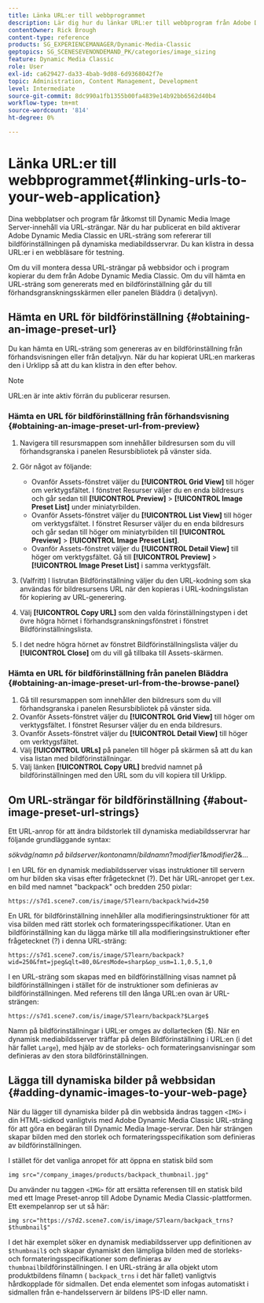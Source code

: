 ```yaml
---
title: Länka URL:er till webbprogrammet
description: Lär dig hur du länkar URL:er till webbprogram från Adobe Dynamic Media Classic.
contentOwner: Rick Brough
content-type: reference
products: SG_EXPERIENCEMANAGER/Dynamic-Media-Classic
geptopics: SG_SCENESEVENONDEMAND_PK/categories/image_sizing
feature: Dynamic Media Classic
role: User
exl-id: ca629427-da33-4bab-9d08-6d9368042f7e
topic: Administration, Content Management, Development
level: Intermediate
source-git-commit: 8dc990a1fb1355b00fa4839e14b92bb6562d40b4
workflow-type: tm+mt
source-wordcount: '814'
ht-degree: 0%

---
```


# Länka URL:er till webbprogrammet{#linking-urls-to-your-web-application}

Dina webbplatser och program får åtkomst till Dynamic Media Image Server-innehåll via URL-strängar. När du har publicerat en bild aktiverar Adobe Dynamic Media Classic en URL-sträng som refererar till bildförinställningen på dynamiska mediabildsservrar. Du kan klistra in dessa URL:er i en webbläsare för testning.

Om du vill montera dessa URL-strängar på webbsidor och i program kopierar du dem från Adobe Dynamic Media Classic. Om du vill hämta en URL-sträng som genererats med en bildförinställning går du till förhandsgranskningsskärmen eller panelen Bläddra (i detaljvyn).

## Hämta en URL för bildförinställning {#obtaining-an-image-preset-url}

Du kan hämta en URL-sträng som genereras av en bildförinställning från förhandsvisningen eller från detaljvyn. När du har kopierat URL:en markeras den i Urklipp så att du kan klistra in den efter behov.

>[!NOTE]
>
>URL:en är inte aktiv förrän du publicerar resursen.

### Hämta en URL för bildförinställning från förhandsvisning {#obtaining-an-image-preset-url-from-preview}

1. Navigera till resursmappen som innehåller bildresursen som du vill förhandsgranska i panelen Resursbibliotek på vänster sida.
1. Gör något av följande:

   * Ovanför Assets-fönstret väljer du **[!UICONTROL Grid View]** till höger om verktygsfältet. I fönstret Resurser väljer du en enda bildresurs och går sedan till **[!UICONTROL Preview]** > **[!UICONTROL Image Preset List]** under miniatyrbilden.
   * Ovanför Assets-fönstret väljer du **[!UICONTROL List View]** till höger om verktygsfältet. I fönstret Resurser väljer du en enda bildresurs och går sedan till höger om miniatyrbilden till **[!UICONTROL Preview]** > **[!UICONTROL Image Preset List]**.
   * Ovanför Assets-fönstret väljer du **[!UICONTROL Detail View]** till höger om verktygsfältet. Gå till **[!UICONTROL Preview]** > **[!UICONTROL Image Preset List]** i samma verktygsfält.

1. (Valfritt) I listrutan Bildförinställning väljer du den URL-kodning som ska användas för bildresursens URL när den kopieras i URL-kodningslistan för kopiering av URL-generering.
1. Välj **[!UICONTROL Copy URL]** som den valda förinställningstypen i det övre högra hörnet i förhandsgranskningsfönstret i fönstret Bildförinställningslista.
1. I det nedre högra hörnet av fönstret Bildförinställningslista väljer du **[!UICONTROL Close]** om du vill gå tillbaka till Assets-skärmen.

### Hämta en URL för bildförinställning från panelen Bläddra {#obtaining-an-image-preset-url-from-the-browse-panel}

1. Gå till resursmappen som innehåller den bildresurs som du vill förhandsgranska i panelen Resursbibliotek på vänster sida.
1. Ovanför Assets-fönstret väljer du **[!UICONTROL Grid View]** till höger om verktygsfältet. I fönstret Resurser väljer du en enda bildresurs.
1. Ovanför Assets-fönstret väljer du **[!UICONTROL Detail View]** till höger om verktygsfältet.
1. Välj **[!UICONTROL URLs]** på panelen till höger på skärmen så att du kan visa listan med bildförinställningar.
1. Välj länken **[!UICONTROL Copy URL]** bredvid namnet på bildförinställningen med den URL som du vill kopiera till Urklipp.

## Om URL-strängar för bildförinställning {#about-image-preset-url-strings}

Ett URL-anrop för att ändra bildstorlek till dynamiska mediabildsservrar har följande grundläggande syntax:

*sökväg*/*namn på bildserver*/*kontonamn*/*bildnamn*?*modifier1*&amp;*modifier2*&amp;...

I en URL för en dynamisk mediabildsserver visas instruktioner till servern om hur bilden ska visas efter frågetecknet (?). Det här URL-anropet ger t.ex. en bild med namnet &quot;backpack&quot; och bredden 250 pixlar:

```as3
https://s7d1.scene7.com/is/image/S7learn/backpack?wid=250
```

En URL för bildförinställning innehåller alla modifieringsinstruktioner för att visa bilden med rätt storlek och formateringsspecifikationer. Utan en bildförinställning kan du lägga märke till alla modifieringsinstruktioner efter frågetecknet (?) i denna URL-sträng:

```as3
https://s7d1.scene7.com/is/image/S7learn/backpack?wid=250&fmt=jpeg&qlt=80,0&resMode=sharp&op_usm=1.1,0.5,1,0
```

I en URL-sträng som skapas med en bildförinställning visas namnet på bildförinställningen i stället för de instruktioner som definieras av bildförinställningen. Med referens till den långa URL:en ovan är URL-strängen:

```as3
https://s7d1.scene7.com/is/image/S7learn/backpack?$Large$
```

Namn på bildförinställningar i URL:er omges av dollartecken ($). När en dynamisk mediabildsserver träffar på delen Bildförinställning i URL:en (i det här fallet `Large`), med hjälp av de storleks- och formateringsanvisningar som definieras av den stora bildförinställningen.

## Lägga till dynamiska bilder på webbsidan {#adding-dynamic-images-to-your-web-page}

När du lägger till dynamiska bilder på din webbsida ändras taggen `<IMG>` i din HTML-sidkod vanligtvis med Adobe Dynamic Media Classic URL-sträng för att göra en begäran till Dynamic Media Image-servrar. Den här strängen skapar bilden med den storlek och formateringsspecifikation som definieras av bildförinställningen.

I stället för det vanliga anropet för att öppna en statisk bild som

```as3
img src="/company_images/products/backpack_thumbnail.jpg"
```

Du använder nu taggen `<IMG>` för att ersätta referensen till en statisk bild med ett Image Preset-anrop till Adobe Dynamic Media Classic-plattformen. Ett exempelanrop ser ut så här:

```as3
img src="https://s7d2.scene7.com/is/image/S7learn/backpack_trns?$thumbnail$"
```

I det här exemplet söker en dynamisk mediabildsserver upp definitionen av `$thumbnail$` och skapar dynamiskt den lämpliga bilden med de storleks- och formateringsspecifikationer som definieras av `thumbnail`bildförinställningen. I en URL-sträng är alla objekt utom produktbildens filnamn ( `backpack_trns` i det här fallet) vanligtvis hårdkopplade för sidmallen. Det enda elementet som infogas automatiskt i sidmallen från e-handelsservern är bildens IPS-ID eller namn.
